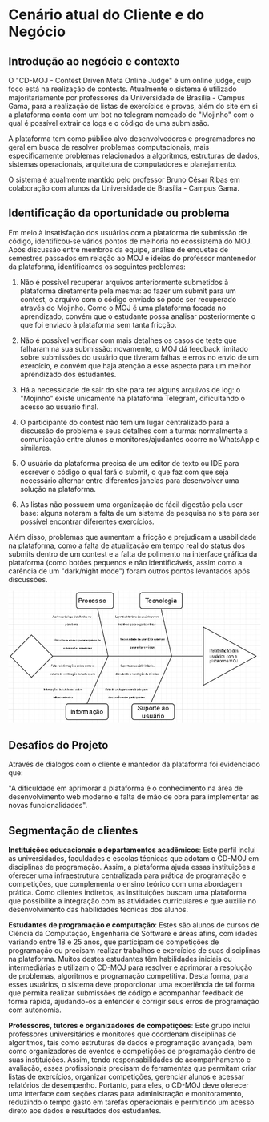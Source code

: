 # Cenário atual do Cliente e do Negócio

## Introdução ao negócio e contexto

O "CD-MOJ - Contest Driven Meta Online Judge" é um online judge, cujo foco está na realização de contests. Atualmente o sistema é utilizado majoritariamente por professores da Universidade de Brasília - Campus Gama, para a realização de listas de exercícios e provas, além do site em si a plataforma conta com um bot no telegram nomeado de "Mojinho" com o qual é possível extrair os logs e o código de uma submissão.

A plataforma tem como público alvo desenvolvedores e programadores no geral em busca de resolver problemas computacionais, mais especificamente problemas relacionados a algoritmos, estruturas de dados, sistemas operacionais, arquitetura de computadores e planejamento.

O sistema é atualmente mantido pelo professor Bruno César Ribas em colaboração com alunos da Universidade de Brasília - Campus Gama.

## Identificação da oportunidade ou problema

Em meio à insatisfação dos usuários com a plataforma de submissão de código, identificou-se vários pontos de melhoria no ecossistema do MOJ. Após discussão entre membros da equipe, análise de enquetes de semestres passados em relação ao MOJ e ideias do professor mantenedor da plataforma, identificamos os seguintes problemas:

1. Não é possível recuperar arquivos anteriormente submetidos à plataforma diretamente pela mesma: ao fazer um submit para um contest, o arquivo com o código enviado só pode ser recuperado através do Mojinho. Como o MOJ é uma plataforma focada no aprendizado, convém que o estudante possa analisar posteriormente o que foi enviado à plataforma sem tanta fricção.

2. Não é possível verificar com mais detalhes os casos de teste que falharam na sua submissão: novamente, o MOJ dá feedback limitado sobre submissões do usuário que tiveram falhas e erros no envio de um exercício, e convém que haja atenção a esse aspecto para um melhor aprendizado dos estudantes.

3. Há a necessidade de sair do site para ter alguns arquivos de log: o "Mojinho" existe unicamente na plataforma Telegram, dificultando o acesso ao usuário final.

4. O participante do contest não tem um lugar centralizado para a discussão do problema e seus detalhes com a turma: normalmente a comunicação entre alunos e monitores/ajudantes ocorre no WhatsApp e similares.

5. O usuário da plataforma precisa de um editor de texto ou IDE para escrever o código o qual fará o submit, o que faz com que seja necessário alternar entre diferentes janelas para desenvolver uma solução na plataforma.

6. As listas não possuem uma organização de fácil digestão pela user base: alguns notaram a falta de um sistema de pesquisa no site para ser possível encontrar diferentes exercícios.

Além disso, problemas que aumentam a fricção e prejudicam a usabilidade na plataforma, como a falta de atualização em tempo real do status dos submits dentro de um contest e a falta de polimento na interface gráfica da plataforma (como botões pequenos e não identificáveis, assim como a carência de um "dark/night mode") foram outros pontos levantados após discussões.

![Diagrama de Ishikawa](/visao/IshikawaD.jpeg)

## Desafios do Projeto

Através de diálogos com o cliente e mantedor da plataforma foi evidenciado que:

"A dificuldade em aprimorar a plataforma é o conhecimento na área de desenvolvimento web moderno e falta de mão de obra para implementar as novas funcionalidades".

## Segmentação de clientes

**Instituições educacionais e departamentos acadêmicos**: Este perfil inclui as universidades, faculdades e escolas técnicas que adotam o CD-MOJ em disciplinas de programação. Assim, a plataforma ajuda essas instituições a oferecer uma infraestrutura centralizada para prática de programação e competições, que complementa o ensino teórico com uma abordagem prática. Como clientes indiretos, as instituições buscam uma plataforma que possibilite a integração com as atividades curriculares e que auxilie no desenvolvimento das habilidades técnicas dos alunos.

**Estudantes de programação e computação**: Estes são alunos de cursos de Ciência da Computação, Engenharia de Software e áreas afins, com idades variando entre 18 e 25 anos, que participam de competições de programação ou precisam realizar trabalhos e exercícios de suas disciplinas na plataforma. Muitos destes estudantes têm habilidades iniciais ou intermediárias e utilizam o CD-MOJ para resolver e aprimorar a resolução de problemas, algoritmos e programação competitiva. Desta forma, para esses usuários, o sistema deve proporcionar uma experiência de tal forma que permita realizar submissões de código e acompanhar feedback de forma rápida, ajudando-os a entender e corrigir seus erros de programação com autonomia.

**Professores, tutores e organizadores de competições**: Este grupo inclui professores universitários e monitores que coordenam disciplinas de algoritmos, tais como estruturas de dados e programação avançada, bem como organizadores de eventos e competições de programação dentro de suas instituições. Assim, tendo responsabilidades de acompanhamento e avaliação, esses profissionais precisam de ferramentas que permitam criar listas de exercícios, organizar competições, gerenciar alunos e acessar relatórios de desempenho. Portanto, para eles, o CD-MOJ deve oferecer uma interface com seções claras para administração e monitoramento, reduzindo o tempo gasto em tarefas operacionais e permitindo um acesso direto aos dados e resultados dos estudantes.
